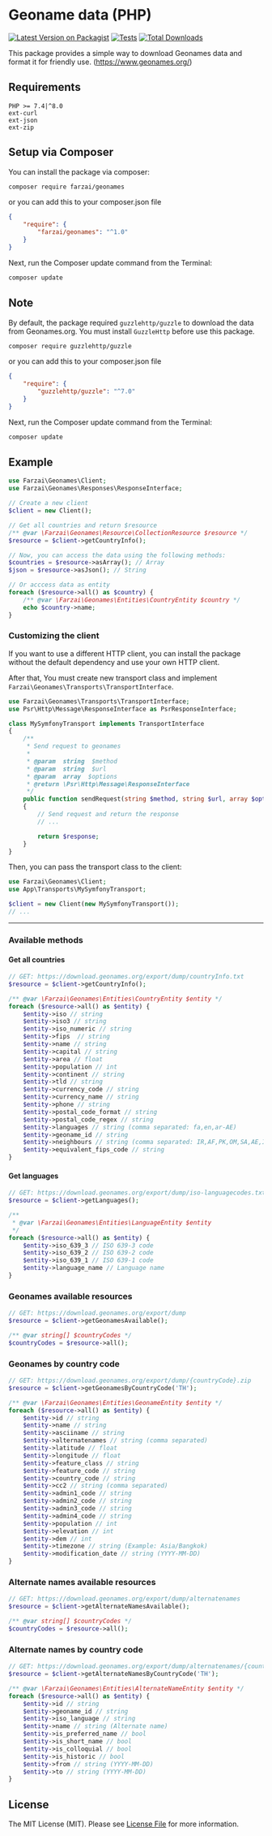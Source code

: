 # Geoname data (PHP)

[![Latest Version on Packagist](https://img.shields.io/packagist/v/farzai/geonames.svg?style=flat-square)](https://packagist.org/packages/farzai/geonames-php)
[![Tests](https://img.shields.io/github/actions/workflow/status/farzai/geonames-php/run-tests.yml?branch=main&label=tests&style=flat-square)](https://github.com/farzai/geonames-php/actions/workflows/run-tests.yml)
[![Total Downloads](https://img.shields.io/packagist/dt/farzai/geonames.svg?style=flat-square)](https://packagist.org/packages/farzai/geonames)

This package provides a simple way to download Geonames data and format it for friendly use.
(https://www.geonames.org/)

## Requirements
```
PHP >= 7.4|^8.0
ext-curl
ext-json
ext-zip
```

## Setup via Composer
You can install the package via composer:
```bash
composer require farzai/geonames
```
or you can add this to your composer.json file
```json
{
    "require": {
        "farzai/geonames": "^1.0"
    }
}
```
Next, run the Composer update command from the Terminal:
```bash
composer update
```


## Note
By default, the package required `guzzlehttp/guzzle` to download the data from Geonames.org.
You must install `GuzzleHttp` before use this package.
```bash
composer require guzzlehttp/guzzle
```
or you can add this to your composer.json file
```json
{
    "require": {
        "guzzlehttp/guzzle": "^7.0"
    }
}
```
Next, run the Composer update command from the Terminal:
```bash
composer update
```

## Example
```php
use Farzai\Geonames\Client;
use Farzai\Geonames\Responses\ResponseInterface;

// Create a new client
$client = new Client();

// Get all countries and return $resource
/** @var \Farzai\Geonames\Resource\CollectionResource $resource */
$resource = $client->getCountryInfo();

// Now, you can access the data using the following methods:
$countries = $resource->asArray(); // Array
$json = $resource->asJson(); // String

// Or acccess data as entity
foreach ($resource->all() as $country) {
    /** @var \Farzai\Geonames\Entities\CountryEntity $country */
    echo $country->name;
}
```


### Customizing the client
If you want to use a different HTTP client, you can install the package without the default dependency and use your own HTTP client.

 
After that, You must create new transport class and implement `Farzai\Geonames\Transports\TransportInterface`.

```php
use Farzai\Geonames\Transports\TransportInterface;
use Psr\Http\Message\ResponseInterface as PsrResponseInterface;

class MySymfonyTransport implements TransportInterface
{
    /**
     * Send request to geonames
     *
     * @param  string  $method
     * @param  string  $url
     * @param  array  $options
     * @return \Psr\Http\Message\ResponseInterface
     */
    public function sendRequest(string $method, string $url, array $options = []): ResponseInterface
    {
        // Send request and return the response
        // ...

        return $response;
    }
}
```

Then, you can pass the transport class to the client:

```php
use Farzai\Geonames\Client;
use App\Transports\MySymfonyTransport;

$client = new Client(new MySymfonyTransport());
// ...
```


---

### Available methods


#### Get all countries
```php
// GET: https://download.geonames.org/export/dump/countryInfo.txt
$resource = $client->getCountryInfo();

/** @var \Farzai\Geonames\Entities\CountryEntity $entity */
foreach ($resource->all() as $entity) {
    $entity->iso // string
    $entity->iso3 // string
    $entity->iso_numeric // string
    $entity->fips  // string
    $entity->name // string
    $entity->capital // string
    $entity->area // float
    $entity->population // int
    $entity->continent // string
    $entity->tld // string
    $entity->currency_code // string
    $entity->currency_name // string
    $entity->phone // string
    $entity->postal_code_format // string
    $entity->postal_code_regex // string
    $entity->languages // string (comma separated: fa,en,ar-AE)
    $entity->geoname_id // string
    $entity->neighbours // string (comma separated: IR,AF,PK,OM,SA,AE,IQ)
    $entity->equivalent_fips_code // string
}
```


#### Get languages
```php
// GET: https://download.geonames.org/export/dump/iso-languagecodes.txt
$resource = $client->getLanguages();

/**
 * @var \Farzai\Geonames\Entities\LanguageEntity $entity
 */
foreach ($resource->all() as $entity) {
    $entity->iso_639_3 // ISO 639-3 code
    $entity->iso_639_2 // ISO 639-2 code
    $entity->iso_639_1 // ISO 639-1 code
    $entity->language_name // Language name
}
```


### Geonames available resources
```php
// GET: https://download.geonames.org/export/dump
$resource = $client->getGeonamesAvailable();

/** @var string[] $countryCodes */
$countryCodes = $resource->all();
```

### Geonames by country code
```php
// GET: https://download.geonames.org/export/dump/{countryCode}.zip
$resource = $client->getGeonamesByCountryCode('TH');

/** @var \Farzai\Geonames\Entities\GeonameEntity $entity */
foreach ($resource->all() as $entity) {
    $entity->id // string
    $entity->name // string
    $entity->asciiname // string
    $entity->alternatenames // string (comma separated)
    $entity->latitude // float
    $entity->longitude // float
    $entity->feature_class // string
    $entity->feature_code // string
    $entity->country_code // string
    $entity->cc2 // string (comma separated)
    $entity->admin1_code // string
    $entity->admin2_code // string
    $entity->admin3_code // string
    $entity->admin4_code // string
    $entity->population // int
    $entity->elevation // int
    $entity->dem // int
    $entity->timezone // string (Example: Asia/Bangkok)
    $entity->modification_date // string (YYYY-MM-DD)
}
```


### Alternate names available resources
```php
// GET: https://download.geonames.org/export/dump/alternatenames
$resource = $client->getAlternateNamesAvailable();

/** @var string[] $countryCodes */
$countryCodes = $resource->all();
```

### Alternate names by country code
```php
// GET: https://download.geonames.org/export/dump/alternatenames/{countryCode}.zip
$resource = $client->getAlternateNamesByCountryCode('TH');

/** @var \Farzai\Geonames\Entities\AlternateNameEntity $entity */
foreach ($resource->all() as $entity) {
    $entity->id // string
    $entity->geoname_id // string
    $entity->iso_language // string
    $entity->name // string (Alternate name)
    $entity->is_preferred_name // bool
    $entity->is_short_name // bool
    $entity->is_colloquial // bool
    $entity->is_historic // bool
    $entity->from // string (YYYY-MM-DD)
    $entity->to // string (YYYY-MM-DD)
}
```



## License
The MIT License (MIT). Please see [License File](LICENSE.md) for more information.